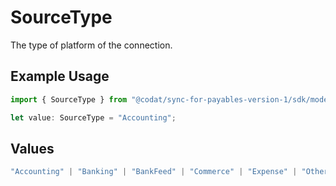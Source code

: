 # SourceType

The type of platform of the connection.

## Example Usage

```typescript
import { SourceType } from "@codat/sync-for-payables-version-1/sdk/models/shared";

let value: SourceType = "Accounting";
```

## Values

```typescript
"Accounting" | "Banking" | "BankFeed" | "Commerce" | "Expense" | "Other" | "Unknown"
```